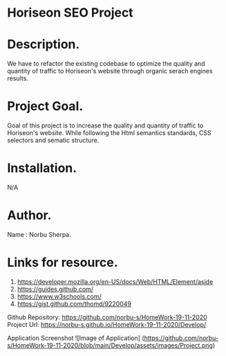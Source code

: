 # Horiseon SEO Project

# Description.
We have to refactor the existing codebase to optimize the quality and quantity of traffic to Horiseon's website through organic serach engines results.

# Project Goal.
Goal of this project is to increase the quality and quantity of traffic to Horiseon's website. While following the Html semantics standards, CSS selectors and sematic structure.

# Installation.
N/A

# Author.
Name : Norbu Sherpa.

# Links for resource.
1. https://developer.mozilla.org/en-US/docs/Web/HTML/Element/aside
2. https://guides.github.com/
3. https://www.w3schools.com/
4. https://gist.github.com/thomd/9220049

Github Repository: https://github.com/norbu-s/HomeWork-19-11-2020
Project Url: https://norbu-s.github.io/HomeWork-19-11-2020/Develop/

Application Screenshot
![Image of Application]
(https://github.com/norbu-s/HomeWork-19-11-2020/blob/main/Develop/assets/images/Project.png)